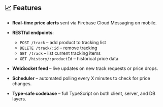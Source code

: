 ## 📈 Features

- **Real‑time price alerts** sent via Firebase Cloud Messaging on mobile.
- **RESTful endpoints**:  
  - `POST /track` – add product to tracking list  
  - `DELETE /track/:id` – remove tracking  
  - `GET /track` – list current tracking items  
  - `GET /history/:productId` – historical price data

- **WebSocket feed** – live updates on new track requests or price drops.
- **Scheduler** – automated polling every X minutes to check for price changes.
- **Type‑safe codebase** – full TypeScript on both client, server, and DB layers.
